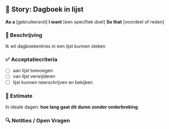 ## 🧩 Story: Dagboek in lijst

**As a** \[gebruikersrol]
**I want** \[een specifiek doel]
**So that** \[voordeel of reden]

### 📝 Beschrijving

Ik wil dagboekentries in een lijst kunnen steken

### ✅ Acceptatiecriteria

* [ ] aan lijst toevoegen
* [ ] van lijst verwijderen
* [ ] lijst kunnen neerschrijven en bekijken

### 🧮 Estimate
In ideale dagen: **hoe lang gaat dit duren zonder onderbreking**.

### 🔍 Notities / Open Vragen
